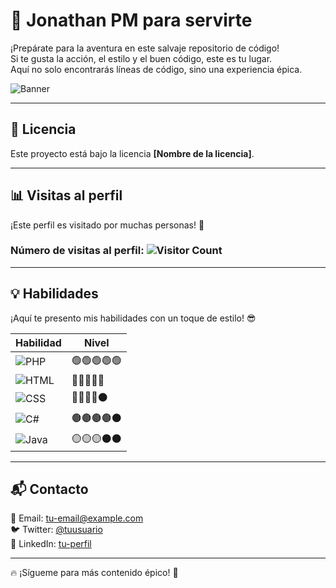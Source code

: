 # 🍁 Jonathan PM para servirte  
¡Prepárate para la aventura en este salvaje repositorio de código!  
Si te gusta la acción, el estilo y el buen código, este es tu lugar.  
Aquí no solo encontrarás líneas de código, sino una experiencia épica.  

![Banner](some-boothill-gifs-v0-s34gs2v5zoqc1.gif)

---

## 📄 Licencia  
Este proyecto está bajo la licencia **[Nombre de la licencia]**.  

---

## 📊 Visitas al perfil  
¡Este perfil es visitado por muchas personas! 🎉  
### Número de visitas al perfil: **![Visitor Count](https://komarev.com/ghpvc/?username=tu-usuario&style=flat-square&color=blue)**  

---

## 💡 Habilidades  
¡Aquí te presento mis habilidades con un toque de estilo! 😎  

| Habilidad | Nivel |
|-----------|------|
| ![PHP](https://img.shields.io/badge/PHP-95%25-brightgreen) | 🟢🟢🟢🟢🟢 |
| ![HTML](https://img.shields.io/badge/HTML-100%25-blue) | 🔵🔵🔵🔵🔵 |
| ![CSS](https://img.shields.io/badge/CSS-80%25-red) | 🔴🔴🔴🔴⚫ |
| ![C#](https://img.shields.io/badge/CSharp-85%25-brown) | 🟤🟤🟤🟤⚫ |
| ![Java](https://img.shields.io/badge/Java-70%25-yellow) | 🟡🟡🟡⚫⚫ |

---

## 📬 Contacto  
📧 Email: [tu-email@example.com](mailto:tu-email@example.com)  
🐦 Twitter: [@tuusuario](https://twitter.com/tuusuario)  
💼 LinkedIn: [tu-perfil](https://linkedin.com/in/tuusuario)  

---

🔥 ¡Sígueme para más contenido épico! 🚀  
